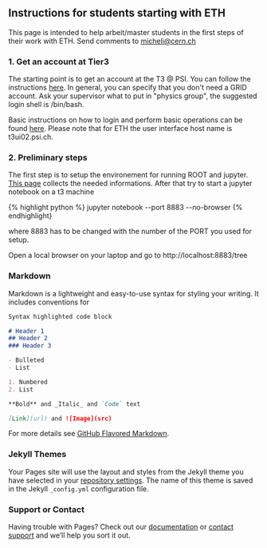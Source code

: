 ## Instructions for students starting with ETH

This page is intended to help arbeit/master students in the first steps of their work with ETH. Send comments to micheli@cern.ch

### 1. Get an account at Tier3

The starting point is to get an account at the T3 @ PSI. You can follow the instructions [here](https://wiki.chipp.ch/twiki/bin/view/CmsTier3/HowToGetAccount). In general, you can specify that you don't
need a GRID account. Ask your supervisor what to put in "physics group", the suggested login shell is /bin/bash.

Basic instructions on how to login and perform basic operations can be found [here](https://wiki.chipp.ch/twiki/bin/view/CmsTier3/HowToSetupYourAccount). Please note that for ETH the user interface host name is t3ui02.psi.ch. 

### 2. Preliminary steps

The first step is to setup the environement for running ROOT and jupyter. [This page](https://wiki.chipp.ch/twiki/bin/view/CmsTier3/HowToWorkInCmsEnv#The_ROOT_Environment_and_Jupyter) collects the needed informations. 
After that try to start a jupyter notebook on a t3 machine

{% highlight python %} 
jupyter notebook --port 8883 --no-browser 
{% endhighlight}

where 8883 has to be changed with the number of the PORT you used for setup.

Open a local browser on your laptop and go to http://localhost:8883/tree 


### Markdown

Markdown is a lightweight and easy-to-use syntax for styling your writing. It includes conventions for

```markdown
Syntax highlighted code block

# Header 1
## Header 2
### Header 3

- Bulleted
- List

1. Numbered
2. List

**Bold** and _Italic_ and `Code` text

[Link](url) and ![Image](src)
```

For more details see [GitHub Flavored Markdown](https://guides.github.com/features/mastering-markdown/).

### Jekyll Themes

Your Pages site will use the layout and styles from the Jekyll theme you have selected in your [repository settings](https://github.com/michelif/ETH-Students-instuctions/settings). The name of this theme is saved in the Jekyll `_config.yml` configuration file.

### Support or Contact

Having trouble with Pages? Check out our [documentation](https://help.github.com/categories/github-pages-basics/) or [contact support](https://github.com/contact) and we’ll help you sort it out.
